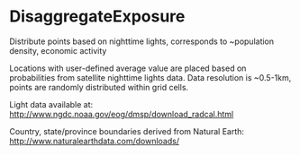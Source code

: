 DisaggregateExposure
====================

Distribute points based on nighttime lights, corresponds to ~population density, economic activity

Locations with user-defined average value are placed based on probabilities from satellite nighttime lights data.
Data resolution is ~0.5-1km, points are randomly distributed within grid cells.


Light data available at:
http://www.ngdc.noaa.gov/eog/dmsp/download_radcal.html

Country, state/province boundaries derived from Natural Earth:
http://www.naturalearthdata.com/downloads/
